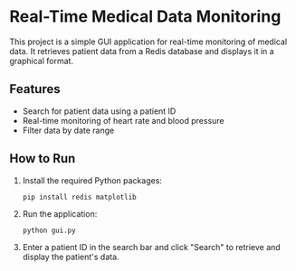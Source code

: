 # Real-Time Medical Data Monitoring

This project is a simple GUI application for real-time monitoring of medical data. It retrieves patient data from a Redis database and displays it in a graphical format.

## Features

- Search for patient data using a patient ID
- Real-time monitoring of heart rate and blood pressure
- Filter data by date range

## How to Run

1. Install the required Python packages:

    `pip install redis matplotlib`
    
2. Run the application:

    `python gui.py`
    
3. Enter a patient ID in the search bar and click "Search" to retrieve and display the patient's data.